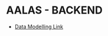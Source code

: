 
# AALAS - BACKEND

- [Data Modelling Link](https://app.eraser.io/workspace/ReWh7bpPeSSOcgR8tfkU?origin=share)